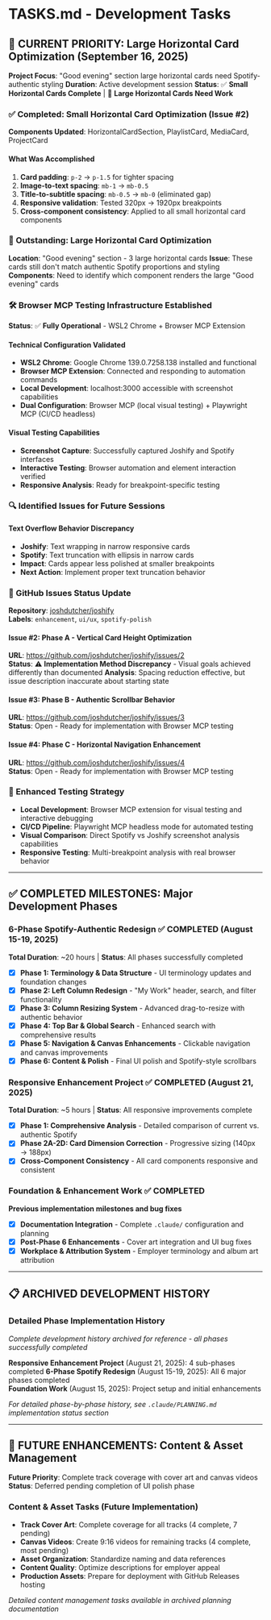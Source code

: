 # TASKS.md - Development Tasks

## 🎯 CURRENT PRIORITY: Large Horizontal Card Optimization (September 16, 2025)

**Project Focus**: "Good evening" section large horizontal cards need Spotify-authentic styling
**Duration**: Active development session
**Status**: ✅ **Small Horizontal Cards Complete** | 🔄 **Large Horizontal Cards Need Work**

### ✅ Completed: Small Horizontal Card Optimization (Issue #2)
**Components Updated**: HorizontalCardSection, PlaylistCard, MediaCard, ProjectCard

#### What Was Accomplished
1. **Card padding**: `p-2` → `p-1.5` for tighter spacing
2. **Image-to-text spacing**: `mb-1` → `mb-0.5`
3. **Title-to-subtitle spacing**: `mb-0.5` → `mb-0` (eliminated gap)
4. **Responsive validation**: Tested 320px → 1920px breakpoints
5. **Cross-component consistency**: Applied to all small horizontal card components

### 🔄 Outstanding: Large Horizontal Card Optimization
**Location**: "Good evening" section - 3 large horizontal cards
**Issue**: These cards still don't match authentic Spotify proportions and styling
**Components**: Need to identify which component renders the large "Good evening" cards

### 🛠️ Browser MCP Testing Infrastructure Established
**Status**: ✅ **Fully Operational** - WSL2 Chrome + Browser MCP Extension

#### Technical Configuration Validated
- **WSL2 Chrome**: Google Chrome 139.0.7258.138 installed and functional
- **Browser MCP Extension**: Connected and responding to automation commands
- **Local Development**: localhost:3000 accessible with screenshot capabilities
- **Dual Configuration**: Browser MCP (local visual testing) + Playwright MCP (CI/CD headless)

#### Visual Testing Capabilities
- **Screenshot Capture**: Successfully captured Joshify and Spotify interfaces
- **Interactive Testing**: Browser automation and element interaction verified
- **Responsive Analysis**: Ready for breakpoint-specific testing

### 🔍 Identified Issues for Future Sessions
#### Text Overflow Behavior Discrepancy
- **Joshify**: Text wrapping in narrow responsive cards
- **Spotify**: Text truncation with ellipsis in narrow cards
- **Impact**: Cards appear less polished at smaller breakpoints
- **Next Action**: Implement proper text truncation behavior

### 🚀 GitHub Issues Status Update
**Repository**: [joshdutcher/joshify](https://github.com/joshdutcher/joshify)  
**Labels**: `enhancement`, `ui/ux`, `spotify-polish`

#### Issue #2: Phase A - Vertical Card Height Optimization 
**URL**: https://github.com/joshdutcher/joshify/issues/2  
**Status**: ⚠️ **Implementation Method Discrepancy** - Visual goals achieved differently than documented
**Analysis**: Spacing reduction effective, but issue description inaccurate about starting state

#### Issue #3: Phase B - Authentic Scrollbar Behavior
**URL**: https://github.com/joshdutcher/joshify/issues/3  
**Status**: Open - Ready for implementation with Browser MCP testing

#### Issue #4: Phase C - Horizontal Navigation Enhancement  
**URL**: https://github.com/joshdutcher/joshify/issues/4  
**Status**: Open - Ready for implementation with Browser MCP testing

### 🔧 Enhanced Testing Strategy
- **Local Development**: Browser MCP extension for visual testing and interactive debugging
- **CI/CD Pipeline**: Playwright MCP headless mode for automated testing
- **Visual Comparison**: Direct Spotify vs Joshify screenshot analysis capabilities
- **Responsive Testing**: Multi-breakpoint analysis with real browser behavior

---

## ✅ COMPLETED MILESTONES: Major Development Phases

### 6-Phase Spotify-Authentic Redesign ✅ COMPLETED (August 15-19, 2025)
**Total Duration**: ~20 hours | **Status**: All phases successfully completed

- [x] **Phase 1: Terminology & Data Structure** - UI terminology updates and foundation changes
- [x] **Phase 2: Left Column Redesign** - "My Work" header, search, and filter functionality
- [x] **Phase 3: Column Resizing System** - Advanced drag-to-resize with authentic behavior  
- [x] **Phase 4: Top Bar & Global Search** - Enhanced search with comprehensive results
- [x] **Phase 5: Navigation & Canvas Enhancements** - Clickable navigation and canvas improvements
- [x] **Phase 6: Content & Polish** - Final UI polish and Spotify-style scrollbars

### Responsive Enhancement Project ✅ COMPLETED (August 21, 2025)
**Total Duration**: ~5 hours | **Status**: All responsive improvements complete

- [x] **Phase 1: Comprehensive Analysis** - Detailed comparison of current vs. authentic Spotify
- [x] **Phase 2A-2D: Card Dimension Correction** - Progressive sizing (140px → 188px)
- [x] **Cross-Component Consistency** - All card components responsive and consistent

### Foundation & Enhancement Work ✅ COMPLETED
**Previous implementation milestones and bug fixes**

- [x] **Documentation Integration** - Complete `.claude/` configuration and planning
- [x] **Post-Phase 6 Enhancements** - Cover art integration and UI bug fixes  
- [x] **Workplace & Attribution System** - Employer terminology and album art attribution

---

## 📋 ARCHIVED DEVELOPMENT HISTORY

### Detailed Phase Implementation History
*Complete development history archived for reference - all phases successfully completed*

**Responsive Enhancement Project** (August 21, 2025): 4 sub-phases completed
**6-Phase Spotify Redesign** (August 15-19, 2025): All 6 major phases completed  
**Foundation Work** (August 15, 2025): Project setup and initial enhancements

*For detailed phase-by-phase history, see `.claude/PLANNING.md` implementation status section*

---

## 🚀 FUTURE ENHANCEMENTS: Content & Asset Management

**Future Priority**: Complete track coverage with cover art and canvas videos
**Status**: Deferred pending completion of UI polish phase

### Content & Asset Tasks (Future Implementation)
- **Track Cover Art**: Complete coverage for all tracks (4 complete, 7 pending)
- **Canvas Videos**: Create 9:16 videos for remaining tracks (4 complete, most pending)
- **Asset Organization**: Standardize naming and data references
- **Content Quality**: Optimize descriptions for employer appeal
- **Production Assets**: Prepare for deployment with GitHub Releases hosting

*Detailed content management tasks available in archived planning documentation*
